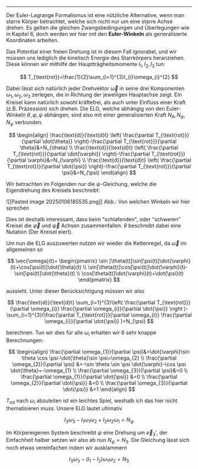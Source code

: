 ***

Der Euler-Lagrange Formalismus ist eine nützliche Alternative, wenn man starre Körper betrachtet, welche sich nicht nur um eine starre Achse drehen. Es gelten die gleichen Zwangsbedingungen und Überlegungen wie in Kapitel 6, doch werden wir hier mit den **Euler-Winkeln** als generalisierte Koordinaten arbeiten.

Das Potential einer freien Drehung ist in diesem Fall ignorabel, und wir müssen uns lediglich die kinetisch Energie des Starrkörpers heranziehen. Diese können wir mithilfe der Hauptträgheitsmomente $I_{1},I_{2},I_{3}$ tun:

$$
T_{\text{rot}}=\frac{1}{2}\sum_{i=1}^{3}I_{i}\omega_{i}^{2}
$$

Dabei lässt sich natürlich jeder Drehvektor $\vec{\omega}$ in seine drei Komponenten $\omega_{1},\omega_{2},\omega_{3}$ zerlegen, die in Richtung der jeweiligen Hauptachse zeigt. Ein Kreisel kann natürlich sowohl kräftefrei, als auch unter Einfluss einer Kraft (z.B. Präzession) sich drehen. Die ELG, welche abhängig von den Euler-Winkeln $\theta,\varphi,\psi$ abhängen, sind also mit einer generalisierten Kraft $N_{\theta},N_{\varphi},N_{\psi}$ verbunden.

$$
\begin{align}
\frac{\text{d}}{\text{d}t} \left( \frac{\partial T_{\text{rot}}}{\partial \dot{\theta}}  \right)-\frac{\partial T_{\text{rot}}}{\partial \theta}&=N_{\theta}  \\
\frac{\text{d}}{\text{d}t} \left( \frac{\partial T_{\text{rot}}}{\partial \dot{\varphi}}  \right)-\frac{\partial T_{\text{rot}}}{\partial \varphi}&=N_{\varphi}  \\
\frac{\text{d}}{\text{d}t} \left( \frac{\partial T_{\text{rot}}}{\partial \dot{\psi}}  \right)-\frac{\partial T_{\text{rot}}}{\partial \psi}&=N_{\psi} 
\end{align}
$$

Wir betrachten im Folgenden nur die $\psi$-Gleichung, welche die Eigendrehung des Kreisels beschreibt:

![[Pasted image 20250106185535.png]]
Abb.: Von welchen Winkeln wir hier sprechen

Dies ist deshalb interessant, dass beim "schlafenden", oder "schweren" Kreisel die $\vec{\varphi}$ und $\vec{\psi}$ Achsen zusammenfallen. $\theta$ beschreibt dabei eine Nutation (Der Kreisel eiert).

Um nun die ELG auszuwerten nutzen wir wieder die Kettenregel, da $\vec{\omega}$ im allgemeinen so

$$
\vec{\omega}(t)=
\begin{pmatrix}
\sin [\theta(t)]\sin[\psi(t)]\dot{\varphi}(t)+\cos[\psi(t)]\dot{\theta}(t) \\
\sin[\theta(t)]\cos[\psi(t)]\dot{\varphi}(t)-\sin[\psi(t)]\dot{\theta}(t) \\
\cos[\theta(t)]\dot{\varphi}(t)+\dot{\psi}(t)
\end{pmatrix}
$$

aussieht. Unter dieser Berücksichtigung müssen wir also

$$
\frac{\text{d}}{\text{d}t} \sum_{i=1}^{3}\left( \frac{\partial T_{\text{rot}}}{\partial \omega_{i}}  \frac{\partial \omega_{i}}{\partial \dot{\psi}} \right )-\sum_{i=1}^{3}(\frac{\partial T_{\text{rot}}}{\partial \omega_{i}} \frac{\partial \omega_{i}}{\partial \dot{\psi}}  )=N_{\psi}
$$

berechnen. Tun wir dies für alle $\omega_{i}$ erhalten wir $6$ sehr knappe Berechnungen:

$$
\begin{align}
\frac{\partial \omega_{1}}{\partial \psi}&=\dot{\varphi}\sin \theta \cos \psi-\dot{\theta}\sin \psi=\omega_{2} \\
\frac{\partial \omega_{2}}{\partial \psi} &=-\sin \theta \sin \psi \dot{\varphi}-\cos \psi \dot{\theta}=-\omega_{1} \\
\frac{\partial \omega_{3}}{\partial \psi}&=0 \\
\frac{\partial \omega_{1}}{\partial \dot{\psi}} &=0 \\
\frac{\partial \omega_{2}}{\partial \dot{\psi}} &=0 \\
\frac{\partial \omega_{3}}{\partial \dot{\psi}} &=1
\end{align}
$$

$T_{\text{rot}}$ nach $\omega_{i}$ abzuleiten ist ein leichtes Spiel, weshalb ich das hier nicht thematisieren muss. Unsere ELG lautet ultimativ

$$
I_{3}\dot{\omega}_{3}-I_{1}\omega_{1}\omega_{2}+I_{2}\omega_{2}\omega_{1}=N_{\psi}
$$

Im Körpereigenen System beschreibt $\psi$ eine Drehung um $\vec{e}_{3}'$, der Einfachheit halber setzen wir also ab nun $N_{\psi}=N_{3}$. Die Gleichung lässt sich noch etwas vereinfachen indem wir ausklammern

$$
I_{3}\dot{\omega}_{3}-(I_{1}-I_{2})\omega_{1}\omega_{2}=N_{3}
$$

